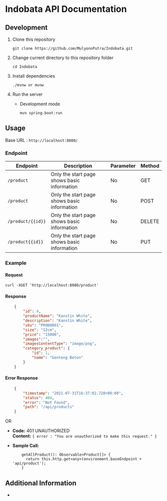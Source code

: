 # Indobata API Documentation

## Development

1. Clone this repository
    ```
    git clone https://github.com/MulyonoPutra/Indobata.git
    ```

2. Change current directory to this repository folder
    ```
    cd Indobata
    ```
    
3. Install dependencies
    ```
    ./mvnw or mvnw
    ```
    
4. Run the server
    
    - Development mode
        ```
        mvn spring-boot:run
        ```
    

## Usage

Base URL : `http://localhost:8080/`

### Endpoint

| Endpoint      | Description                                 | Parameter | Method |
| ----------------- | ------------------------------------------- | --------- | ------ |
| `/product`        | Only the start page shows basic information | No        | GET    |
| `/product`        | Only the start page shows basic information | No        | POST   |
| `/product/{{id}}` | Only the start page shows basic information | No        | DELETE |
| `/product{{id}}`  | Only the start page shows basic information | No        | PUT    |

### Example

#### Request

```curl
curl -XGET 'http://localhost:8080/product'
```

#### Response

```json
    {
        "id": 4,
        "productName": "Kanstin White",
        "description": "Kanstin White",
        "sku": "PR000001",
        "size": "12cm",
        "price": "15000",
        "images":"",
        "imagesContentType": "image/png",
        "category_product": {
            "id": 1,
            "name": "Genteng Beton"
        }
    }
```

#### Error Response
```json
    {
        "timestamp": "2021-07-31T16:37:02.728+00:00",
        "status": 404,
        "error": "Not Found",
        "path": "/api/products"
    }
```
OR

* **Code:** 401 UNAUTHORIZED <br />
**Content:** `{ error : "You are unauthorized to make this request." }`


* **Sample Call:**

  ```typescript:
      getAllProduct(): Observable<Product[]> {
        return this.http.get<any>(environment.baseEndpoint + 'api/product');
      }
  ```

## Additional Information
-
